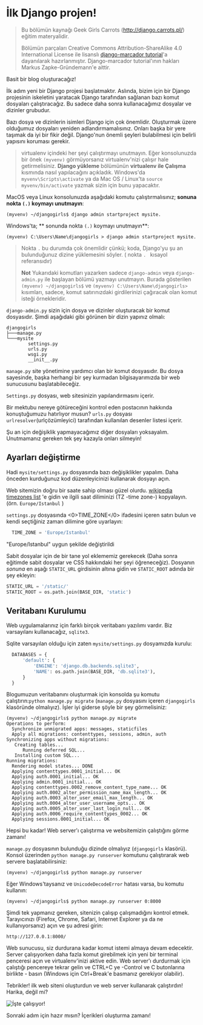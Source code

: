 # İlk Django projen!

> Bu bölümün kaynağı Geek Girls Carrots (http://django.carrots.pl/) eğitim materyalidir.
> 
> Bölümün parçaları Creative Commons Attribution-ShareAlike 4.0 International License ile lisanslı [django-marcador tutorial][1]'a dayanılarak hazırlanmıştır. Django-marcador tutorial'ının hakları Markus Zapke-Gründemann'e aittir.

 [1]: http://django-marcador.keimlink.de/

Basit bir blog oluşturacağız!

İlk adım yeni bir Django projesi başlatmaktır. Aslında, bizim için bir Django projesinin iskeletini yaratacak Django tarafından sağlanan bazı komut dosyaları çalıştıracağız. Bu sadece daha sonra kullanacağımız dosyalar ve dizinler grubudur.

Bazı dosya ve dizinlerin isimleri Django için çok önemlidir. Oluşturmak üzere olduğumuz dosyaları yeniden adlandırmamalısınız. Onları başka bir yere taşımak da iyi bir fikir değil. Django'nun önemli şeyleri bulabilmesi için belirli yapısını koruması gerekir.

> virtualenv içindeki her şeyi çalıştırmayı unutmayın. Eğer konsolunuzda bir önek `(myvenv)` görmüyorsanız virtualenv'nizi çalışır hale getirmelisiniz. **Django yükleme** bölümünün **virtualenv ile Çalışma** kısmında nasıl yapılacağını açıkladık. Windows'da ` myvenv\Scripts\activate` ya da Mac OS / Linux'ta `source myvenv/bin/activate` yazmak sizin için bunu yapacaktır.

MacOS veya Linux konsolunuzda aşağıdaki komutu çalıştırmalısınız; **sonuna nokta `(.)` koymayı unutmayın**:

```
(myvenv) ~/djangogirls$ django admin startproject mysite.
```

Windows'ta; ** sonunda nokta `(.)` koymayı unutmayın**:

```
(myvenv) C:\Users\Name\djangogirls > django admin startproject mysite.
```

> Nokta `.` bu durumda çok önemlidir çünkü; koda, Django'yu şu an bulunduğunuz dizine yüklemesini söyler. ( nokta `. ` kısayol referansıdır)
> 
> **Not** Yukarıdaki komutları yazarken sadece `django-admin` veya `django-admin.py` ile başlayan bölümü yazmayı unutmayın. Burada gösterilen `(myvenv) ~/djangogirls$` ve `(myvenv) C:\Users\Name\djangogirls>` kısımları, sadece, komut satırınızdaki girdilerinizi çağıracak olan komut isteği örnekleridir.

`django-admin.py` sizin için dosya ve dizinler oluşturacak bir komut dosyasıdır. Şimdi aşağıdaki gibi görünen bir dizin yapınız olmalı:

```
djangogirls
├───manage.py
└───mysite
        settings.py
        urls.py
        wsgi.py
        __init__.py
```  

`manage.py` site yönetimine yardımcı olan bir komut dosyasıdır. Bu dosya sayesinde, başka herhangi bir şey kurmadan bilgisayarımızda bir web sunucusunu başlatabileceğiz.

`Settings.py` dosyası, web sitesinizin yapılandırmasını içerir.

Bir mektubu nereye götüreceğini kontrol eden postacının hakkında konuştuğumuzu hatırlıyor musun? `urls.py` dosyası `urlresolver`(urlçözümleyici) tarafından kullanılan desenler listesi içerir.

Şu an için değişiklik yapmayacağımız diğer dosyaları yoksayalım. Unutmamanız gereken tek şey kazayla onları silmeyin!

## Ayarları değiştirme

Hadi `mysite/settings.py` dosyasında bazı değişiklikler yapalım. Daha önceden kurduğunuz kod düzenleyicinizi kullanarak dosyayı açın.

Web sitemizin doğru bir saate sahip olması güzel olurdu. [wikipedia timezones list][2] 'e gidin ve ilgili saat diliminizi (TZ -time zone-) kopyalayın. (örn. `Europe/Istanbul` )

 [2]: http://en.wikipedia.org/wiki/List_of_tz_database_time_zones

`settings.py` dosyasında <0>TIME_ZONE</0> ifadesini içeren satırı bulun ve kendi seçtiğiniz zaman dilimine göre uyarlayın:

```python
  TIME_ZONE = 'Europe/Istanbul'
```  

"Europe/Istanbul" uygun şekilde değiştirildi

Sabit dosyalar için de bir tane yol eklememiz gerekecek (Daha sonra eğitimde sabit dosyalar ve CSS hakkındaki her şeyi öğreneceğiz). Dosyanın *sonuna* en aşağı `STATIC_URL` girdisinin altına gidin ve `STATIC_ROOT` adında bir şey ekleyin:

```python
STATIC_URL = '/static/'
STATIC_ROOT = os.path.join(BASE_DIR, 'static')
```

## Veritabanı Kurulumu

Web uygulamalarınız için farklı birçok veritabanı yazılımı vardır. Biz varsayılanı kullanacağız, `sqlite3`.

Sqlite varsayılan olduğu için zaten `mysite/settings.py` dosyamızda kurulu:

```python
  DATABASES = {
      'default': {
          'ENGINE': 'django.db.backends.sqlite3',
          'NAME': os.path.join(BASE_DIR, 'db.sqlite3'),
      }
  }
```  

Blogumuzun veritabanını oluşturmak için konsolda şu komutu çalıştırın:`python manage.py migrate` (`manage.py` dosyasını içeren `djangogirls` klasöründe olmalıyız). İşler iyi giderse şöyle bir şey görmelisiniz:

```
(myvenv) ~/djangogirls$ python manage.py migrate
Operations to perform:
  Synchronize unmigrated apps: messages, staticfiles
  Apply all migrations: contenttypes, sessions, admin, auth
Synchronizing apps without migrations:
   Creating tables...
      Running deferred SQL...
   Installing custom SQL...
Running migrations:
  Rendering model states... DONE
  Applying contenttypes.0001_initial... OK
  Applying auth.0001_initial... OK
  Applying admin.0001_initial... OK
  Applying contenttypes.0002_remove_content_type_name... OK
  Applying auth.0002_alter_permission_name_max_length... OK
  Applying auth.0003_alter_user_email_max_length... OK
  Applying auth.0004_alter_user_username_opts... OK
  Applying auth.0005_alter_user_last_login_null... OK
  Applying auth.0006_require_contenttypes_0002... OK
  Applying sessions.0001_initial... OK
```

Hepsi bu kadar! Web server'ı çalıştırma ve websitemizin çalıştığını görme zamanı!

`manage.py` dosyasının bulunduğu dizinde olmalıyız (`djangogirls` klasörü). Konsol üzerinden `python manage.py runserver` komutunu çalıştırarak web servere başlatabilirsiniz:

```
(myvenv) ~/djangogirls$ python manage.py runserver
```

Eğer Windows'taysanız ve `UnicodeDecodeError` hatası varsa, bu komutu kullanın:

```
(myvenv) ~/djangogirls$ python manage.py runserver 0:8000
```

Şimdi tek yapmanız gereken, sitenizin çalışıp çalışmadığını kontrol etmek. Tarayıcınızı (Firefox, Chrome, Safari, Internet Explorer ya da ne kullanıyorsanız) açın ve şu adresi girin:

```
http://127.0.0.1:8000/
```    

Web sunucusu, siz durdurana kadar komut istemi almaya devam edecektir. Server çalışıyorken daha fazla komut girebilmek için yeni bir terminal penceresi açın ve virtualenv'inizi aktive edin. Web server'ı durdurmak için çalıştığı pencereye tekrar gelin ve CTRL+C ye -Control ve C butonlarına birlikte - basın (Windows için Ctrl+Break'e basmanız gerekiyor olabilir).

Tebrikler! ilk web siteni oluşturdun ve web server kullanarak çalıştırdın! Harika, değil mi?

![İşte çalışıyor!][3]

 [3]: images/it_worked2.png

Sonraki adım için hazır mısın? İçerikleri oluşturma zamanı!
